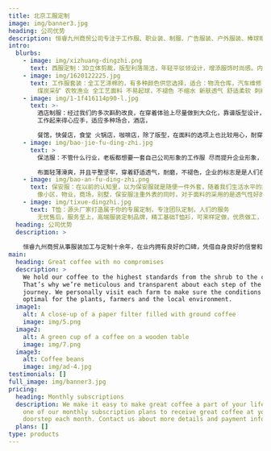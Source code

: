 ```yaml
---
title: 北京工服定制
image: img/banner3.jpg
heading: 公司优势
description: 恒睿九州商贸公司专注于工作服、职业装、制服、广告服装、户外服装、棒球帽、广告帽的加工与定制！产品包括:各行业工作服、职业装、西服、衬衫、文化衫、T恤衫、POLO衫、冲锋衣、棉服、羽绒服、滑雪服、防晒衣、棒球帽等等。
intro:
  blurbs:
    - image: img/xizhuang-dingzhi.png
      text: 西服定制：3D立体剪裁，版型利落简洁，年轻平驳领设计，增添服饰时尚感。内敛大气不张扬，沉稳中透出温和。轻松驾驭各种场合。
    - image: img/1620122225.jpg
      text: 工作服套装：全工艺涤棉的，有多种颜色供您选择，适合：物流仓库，汽车维修，园林绿化 石油石化 电力电工 物流业管理 商场超市装修设计 机械加工
        煤炭采矿 农牧渔业 全工艺面料 不易起球，不褪色 不缩水 新肤透气 舒适柔软 刺绣印花LOGO 均可以
    - image: img/1-1f416114p90-l.jpg
      text: >-
        酒店制服：经过我们的多次斟酌改良，在穿着体验上尽量做到大众化，靠谱版型设计，不挑身材，尽可能的求得，上身得体
        工作起来得心应手，适应多种场合，酒店，

        餐馆，快餐店，食堂 火锅店，咖啡店，除了版型，在面料的选项上也比较用心，耐穿，耐洗，耐磨，力争提升企业整体服务新形象
    - image: img/bao-jie-fu-ding-zhi.jpg
      text: >
        保洁服：不管什么行业，老板都想要一套自己公司形象的工作服 尽而提升企业形象，增加员工的工作效率，首先保安人员的保洁服的面料要手感柔软，抗皱免烫 

        布面轻薄滑爽，并且平整坚牢，穿着舒适透气，耐磨，不褪色，企业的标志是是人们在长期的生活和实践中形成的一种视觉化的信息表达方式，具有一定含义并能够使人理解的视觉图形，其有简洁，明确，一目了然的视觉传递效果。
    - image: img/bao-an-fu-ding-zhi.png
      text: 保安服：在以前的认知里，以为保安服就是随便一件外套，随着我们生活水平的提高，各行各业的标准也提高，拒绝平庸，开始就与众不同。保安服，保安作训套装
        像小区，物业，商场，别墅，保安服注重外表的同时，对于面料的采用的是透气性好的涤棉，耐磨耐穿。
    - image: img/tixue-dingzhi.jpg
      text: T恤：源头厂家打造属于你的专属定制，专注团队定制，人们的服务
        无忧售后，服务至上，高端服装定制品牌，精工基础T恤衫，可来样定做，优质做工，清晰印花，不易起球，私人订制，就这么简单。
  heading: 公司优势
  description: >
    
    恒睿九州商贸从事服装加工与定制十余年，在业内拥有良好的口碑，凭借自身良好的信誉和优质的服务及产品持续稳定而快速的发展，奠定了恒睿九州制衣在工作服制服行业的的主导地位，成为众多优秀企业的长期稳定的工服供应商！
main:
  heading: Great coffee with no compromises
  description: >
    We hold our coffee to the highest standards from the shrub to the cup.
    That’s why we’re meticulous and transparent about each step of the coffee’s
    journey. We personally visit each farm to make sure the conditions are
    optimal for the plants, farmers and the local environment.
  image1:
    alt: A close-up of a paper filter filled with ground coffee
    image: img/5.png
  image2:
    alt: A green cup of a coffee on a wooden table
    image: img/7.png
  image3:
    alt: Coffee beans
    image: img/ad-4.jpg
testimonials: []
full_image: img/banner3.jpg
pricing:
  heading: Monthly subscriptions
  description: We make it easy to make great coffee a part of your life. Choose
    one of our monthly subscription plans to receive great coffee at your
    doorstep each month. Contact us about more details and payment info.
  plans: []
type: products
---
```

